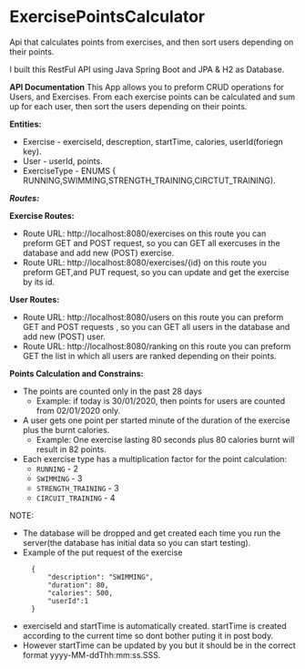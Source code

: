# ExercisePointsCalculator
Api that calculates points from exercises,  and then sort users depending on their points.

I built this RestFul API using Java Spring Boot and JPA & H2 as Database.

**API Documentation**
This App allows you to preform CRUD operations for Users, and Exercises. From each exercise points can be calculated and sum up for each user, then sort the users depending on their points.

**Entities:**

- Exercise - exerciseId, descreption, startTime, calories, userId(foriegn key).
- User - userId, points.
- ExerciseType - ENUMS { RUNNING,SWIMMING,STRENGTH_TRAINING,CIRCTUT_TRAINING).

**_Routes:_**

**Exercise Routes:**

- Route URL: http://localhost:8080/exercises on this route you can preform GET and POST request, so you can GET all exercuses in the database and add new (POST) exercise.
- Route URL: http://localhost:8080/exercises/{id} on this route you preform GET,and PUT request, so you can update and get the exercise by its id.

**User Routes:**

- Route URL: http://localhost:8080/users on this route you can preform GET and POST requests , so you can GET all users in the database and add new (POST) user.
- Route URL: http://localhost:8080/ranking on this route you can preform GET the list in which all users are ranked depending on their points.

**Points Calculation and Constrains:**
- The points are counted only in the past 28 days
  - Example: if today is 30/01/2020, then points for users are counted from 02/01/2020 only.
- A user gets one point per started minute of the duration of the exercise plus the burnt calories.
  - Example: One exercise lasting 80 seconds plus 80 calories burnt will result in 82 points. 
- Each exercise type has a multiplication factor for the point calculation:
  - `RUNNING` - 2
  - `SWIMMING` - 3
  - `STRENGTH_TRAINING` - 3
  - `CIRCUIT_TRAINING` - 4


NOTE:
- The database will be dropped and get created each time you run the server(the database has initial data so you can start testing).
- Example of the put request of the exercise
  ``` 
    {
        "description": "SWIMMING",
        "duration": 80,
        "calories": 500,
        "userId":1
    }
- exerciseId and startTime is automatically created. startTime is created according to the current time so dont bother puting it in post body.
- However startTime can be updated by you but it should be in the correct format yyyy-MM-ddThh:mm:ss.SSS.

